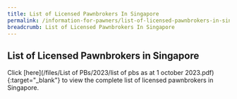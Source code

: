 ```yaml
---
title: List of Licensed Pawnbrokers In Singapore
permalink: /information-for-pawners/list-of-licensed-pawnbrokers-in-singapore/
breadcrumb: List of Licensed Pawnbrokers In Singapore
---
```

List of Licensed Pawnbrokers in Singapore
---
Click [here](/files/List of PBs/2023/list of pbs as at 1 october 2023.pdf){:target="_blank"} to view the complete list of licensed pawnbrokers in Singapore.